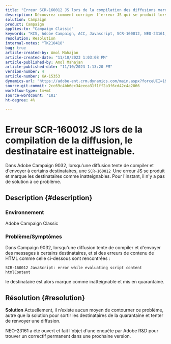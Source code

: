 ```yaml
---
title: "Erreur SCR-160012 JS lors de la compilation des diffusions marquant le destinataire inatteignable"
description: Découvrez comment corriger l’erreur JS qui se produit lors de la compilation de la diffusion pour les destinataires dans Adobe Campaign Classic. Aucune solution de contournement n’est disponible pour ce problème pour l’instant.
solution: Campaign
product: Campaign
applies-to: "Campaign Classic"
keywords: "KCS, Adobe Campaign, ACC, Javascript, SCR-160012, NEO-23161, Adobe Campaign Classic, erreur, compilation de la diffusion pour les destinataires, destinataire marqué comme inatteignable"
resolution: Resolution
internal-notes: "TK210418"
bug: true
article-created-by: Amol Mahajan
article-created-date: "11/10/2023 1:03:08 PM"
article-published-by: Amol Mahajan
article-published-date: "11/10/2023 1:13:20 PM"
version-number: 4
article-number: KA-15353
dynamics-url: "https://adobe-ent.crm.dynamics.com/main.aspx?forceUCI=1&pagetype=entityrecord&etn=knowledgearticle&id=df5c777b-c97f-ee11-8179-6045bd006b25"
source-git-commit: 2cc69c4bb6ec34eeea31f1ff2a3f6cd42c4a2066
workflow-type: tm+mt
source-wordcount: '181'
ht-degree: 4%

---
```


# Erreur SCR-160012 JS lors de la compilation de la diffusion, le destinataire est inatteignable.


Dans Adobe Campaign 9032, lorsqu&#39;une diffusion tente de compiler et d&#39;envoyer à certains destinataires, une `SCR-160012 `Une erreur JS se produit et marque les destinataires comme inatteignables. Pour l&#39;instant, il n&#39;y a pas de solution à ce problème.

## Description {#description}


### <b>Environnement</b>

Adobe Campaign Classic



### <b>Problème/Symptômes</b>

Dans Campaign 9032, lorsqu&#39;une diffusion tente de compiler et d&#39;envoyer des messages à certains destinataires, et si des erreurs de contenu de HTML comme celle ci-dessous sont rencontrées :


```
SCR-160012 JavaScript: error while evaluating script content htmlContent
```


le destinataire est alors marqué comme inatteignable et mis en quarantaine.


## Résolution {#resolution}

<b>Solution</b>
Actuellement, il n’existe aucun moyen de contourner ce problème, autre que la solution pour sortir les destinataires de la quarantaine et tenter de renvoyer une diffusion.

NEO-23161 a été ouvert et fait l&#39;objet d&#39;une enquête par Adobe R&amp;D pour trouver un correctif permanent dans une prochaine version.
